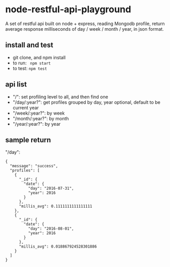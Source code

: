 # node-restful-api-playground
A set of restful api built on node + express, reading Mongodb profile, return average response milliseconds of day / week / month / year, in json format.

## install and test
- git clone, and npm install
- to run: ` npm start`
- to test: ` npm test `

## api list
- "/": set profiling level to all, and then find one
- "/day/:year?": get profiles grouped by day, year optional, default to be current year
- "/week/:year?": by week
- "/month/:year?": by month
- "/year/:year?": by year

## sample return
"/day":

	{
	  "message": "success",
	  "profiles": [
	    {
	      "_id": {
	        "date": {
	          "day": "2016-07-31",
	          "year": 2016
	        }
	      },
	      "millis_avg": 0.1111111111111111
	    },
	    {
	      "_id": {
	        "date": {
	          "day": "2016-08-01",
	          "year": 2016
	        }
	      },
	      "millis_avg": 0.018867924528301886
	    }
	  ]
	}
